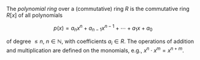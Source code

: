The *polynomial ring* over a (commutative) ring $R$ is the commutative ring $R[x]$ of all polynomials

$$
p(x) = a_n x^n + a_{n-1} x^{n-1} + \cdots + a_1 x + a_0
$$

of degree $\leq n$, $n \in \mathbb{N}$, with coefficients $a_i \in R$. The operations of addition and multiplication are defined on the monomials, e.g., $x^n \cdot x^m = x^{n+m}$.
